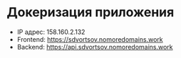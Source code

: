 # Докеризация приложения

- IP адрес: 158.160.2.132
- Frontend: https://sdvortsov.nomoredomains.work
- Backend: https://api.sdvortsov.nomoredomains.work